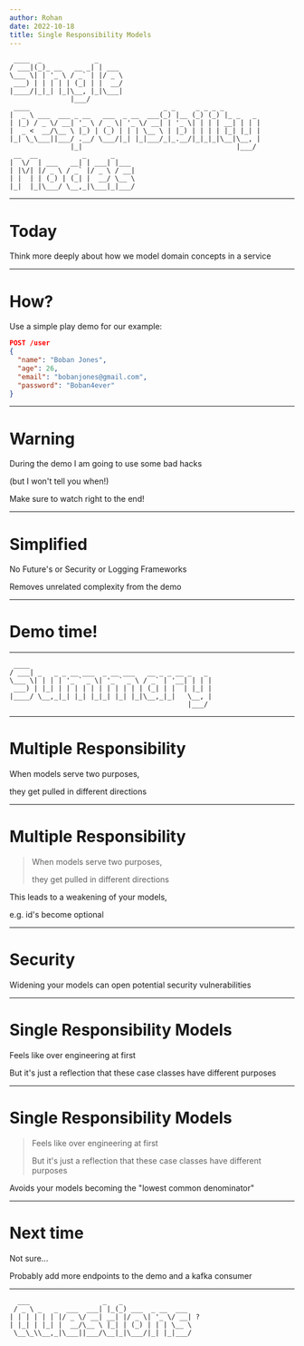 ```yaml
---
author: Rohan
date: 2022-10-18
title: Single Responsibility Models
---
```


```
 ____  _             _
/ ___|(_)_ __   __ _| | ___
\___ \| | '_ \ / _` | |/ _ \
 ___) | | | | | (_| | |  __/
|____/|_|_| |_|\__, |_|\___|
               |___/
 ____                                 _ _     _ _ _ _
|  _ \ ___  ___ _ __   ___  _ __  ___(_) |__ (_) (_) |_ _   _
| |_) / _ \/ __| '_ \ / _ \| '_ \/ __| | '_ \| | | | __| | | |
|  _ <  __/\__ \ |_) | (_) | | | \__ \ | |_) | | | | |_| |_| |
|_| \_\___||___/ .__/ \___/|_| |_|___/_|_.__/|_|_|_|\__|\__, |
               |_|                                      |___/
 __  __           _      _
|  \/  | ___   __| | ___| |___
| |\/| |/ _ \ / _` |/ _ \ / __|
| |  | | (_) | (_| |  __/ \__ \
|_|  |_|\___/ \__,_|\___|_|___/

```

---

# Today

Think more deeply about how we model domain concepts in a service

---

# How?

Use a simple play demo for our example:

```json
POST /user
{
  "name": "Boban Jones",
  "age": 26,
  "email": "bobanjones@gmail.com",
  "password": "Boban4ever"
}
```

---

# Warning

During the demo I am going to use some bad hacks

(but I won't tell you when!)

Make sure to watch right to the end!

---

# Simplified

No Future's or Security or Logging Frameworks

Removes unrelated complexity from the demo

---

# Demo time!

---

```
 ____
/ ___| _   _ _ __ ___  _ __ ___   __ _ _ __ _   _
\___ \| | | | '_ ` _ \| '_ ` _ \ / _` | '__| | | |
 ___) | |_| | | | | | | | | | | | (_| | |  | |_| |
|____/ \__,_|_| |_| |_|_| |_| |_|\__,_|_|   \__, |
                                            |___/
```

---

# Multiple Responsibility

When models serve two purposes,

they get pulled in different directions

---

# Multiple Responsibility

> When models serve two purposes,
>
> they get pulled in different directions

This leads to a weakening of your models,

e.g. id's become optional

---

# Security

Widening your models can open potential security vulnerabilities

---

# Single Responsibility Models

Feels like over engineering at first

But it's just a reflection that these case classes have different purposes

---

# Single Responsibility Models

> Feels like over engineering at first
>
> But it's just a reflection that these case classes have different purposes

Avoids your models becoming the "lowest common denominator"

---

# Next time

Not sure...

Probably add more endpoints to the demo and a kafka consumer

---

```
  ___                  _   _
 / _ \ _   _  ___  ___| |_(_) ___  _ __  ___
| | | | | | |/ _ \/ __| __| |/ _ \| '_ \/ __| ?
| |_| | |_| |  __/\__ \ |_| | (_) | | | \__ \
 \__\_\\__,_|\___||___/\__|_|\___/|_| |_|___/
```
